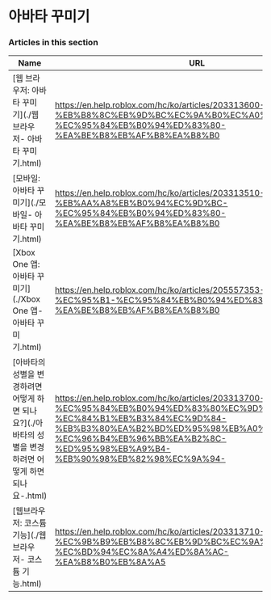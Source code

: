 # 아바타 꾸미기  
### Articles in this section
Name|URL
-|-
[웹 브라우저: 아바타 꾸미기](./웹 브라우저- 아바타 꾸미기.html) |https://en.help.roblox.com/hc/ko/articles/203313600-%EC%9B%B9-%EB%B8%8C%EB%9D%BC%EC%9A%B0%EC%A0%80-%EC%95%84%EB%B0%94%ED%83%80-%EA%BE%B8%EB%AF%B8%EA%B8%B0
[모바일: 아바타 꾸미기](./모바일- 아바타 꾸미기.html) |https://en.help.roblox.com/hc/ko/articles/203313510-%EB%AA%A8%EB%B0%94%EC%9D%BC-%EC%95%84%EB%B0%94%ED%83%80-%EA%BE%B8%EB%AF%B8%EA%B8%B0
[Xbox One 앱: 아바타 꾸미기](./Xbox One 앱- 아바타 꾸미기.html) |https://en.help.roblox.com/hc/ko/articles/205557353-Xbox-One-%EC%95%B1-%EC%95%84%EB%B0%94%ED%83%80-%EA%BE%B8%EB%AF%B8%EA%B8%B0
[아바타의 성별을 변경하려면 어떻게 하면 되나요?](./아바타의 성별을 변경하려면 어떻게 하면 되나요-.html) |https://en.help.roblox.com/hc/ko/articles/203313700-%EC%95%84%EB%B0%94%ED%83%80%EC%9D%98-%EC%84%B1%EB%B3%84%EC%9D%84-%EB%B3%80%EA%B2%BD%ED%95%98%EB%A0%A4%EB%A9%B4-%EC%96%B4%EB%96%BB%EA%B2%8C-%ED%95%98%EB%A9%B4-%EB%90%98%EB%82%98%EC%9A%94-
[웹브라우저: 코스튬 기능](./웹브라우저- 코스튬 기능.html) |https://en.help.roblox.com/hc/ko/articles/203313710-%EC%9B%B9%EB%B8%8C%EB%9D%BC%EC%9A%B0%EC%A0%80-%EC%BD%94%EC%8A%A4%ED%8A%AC-%EA%B8%B0%EB%8A%A5